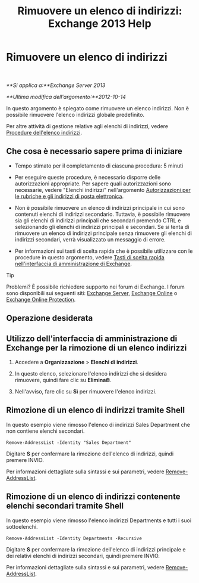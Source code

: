 ﻿---
title: 'Rimuovere un elenco di indirizzi: Exchange 2013 Help'
TOCTitle: Rimuovere un elenco di indirizzi
ms:assetid: 39a313f3-41d4-4c8f-af67-df2316f3687f
ms:mtpsurl: https://technet.microsoft.com/it-it/library/Aa997294(v=EXCHG.150)
ms:contentKeyID: 50480363
ms.date: 05/22/2018
mtps_version: v=EXCHG.150
ms.translationtype: MT
---

# Rimuovere un elenco di indirizzi

 

_**Si applica a:**Exchange Server 2013_

_**Ultima modifica dell'argomento:**2012-10-14_

In questo argomento è spiegato come rimuovere un elenco indirizzi. Non è possibile rimuovere l'elenco indirizzi globale predefinito.

Per altre attività di gestione relative agli elenchi di indirizzi, vedere [Procedure dell'elenco indirizzi](address-list-procedures-exchange-2013-help.md).

## Che cosa è necessario sapere prima di iniziare

  - Tempo stimato per il completamento di ciascuna procedura: 5 minuti

  - Per eseguire queste procedure, è necessario disporre delle autorizzazioni appropriate. Per sapere quali autorizzazioni sono necessarie, vedere "Elenchi indirizzi" nell'argomento [Autorizzazioni per le rubriche e gli indirizzi di posta elettronica](email-address-and-address-book-permissions-exchange-2013-help.md).

  - Non è possibile rimuovere un elenco di indirizzi principale in cui sono contenuti elenchi di indirizzi secondario. Tuttavia, è possibile rimuovere sia gli elenchi di indirizzi principali che secondari premendo CTRL e selezionando gli elenchi di indirizzi principali e secondari. Se si tenta di rimuovere un elenco di indirizzi principale senza rimuovere gli elenchi di indirizzi secondari, verrà visualizzato un messaggio di errore.

  - Per informazioni sui tasti di scelta rapida che è possibile utilizzare con le procedure in questo argomento, vedere [Tasti di scelta rapida nell'interfaccia di amministrazione di Exchange](keyboard-shortcuts-in-the-exchange-admin-center-exchange-online-protection-help.md).


> [!TIP]
> Problemi? È possibile richiedere supporto nei forum di Exchange. I forum sono disponibili sui seguenti siti: <A href="https://go.microsoft.com/fwlink/p/?linkid=60612">Exchange Server</A>, <A href="https://go.microsoft.com/fwlink/p/?linkid=267542">Exchange Online</A> o <A href="https://go.microsoft.com/fwlink/p/?linkid=285351">Exchange Online Protection</A>.



## Operazione desiderata

## Utilizzo dell'interfaccia di amministrazione di Exchange per la rimozione di un elenco indirizzi

1.  Accedere a **Organizzazione** \> **Elenchi di indirizzi**.

2.  In questo elenco, selezionare l'elenco indirizzi che si desidera rimuovere, quindi fare clic su **Elimina**![Icona Elimina](images/Dd979797.14f639f6-61e8-4418-bbfb-0db14de9d2f5(EXCHG.150).gif "Icona Elimina").

3.  Nell'avviso, fare clic su **Sì** per rimuovere l'elenco indirizzi.

## Rimozione di un elenco di indirizzi tramite Shell

In questo esempio viene rimosso l'elenco di indirizzi Sales Department che non contiene elenchi secondari.

    Remove-AddressList -Identity "Sales Department"

Digitare **S** per confermare la rimozione dell'elenco di indirizzi, quindi premere INVIO.

Per informazioni dettagliate sulla sintassi e sui parametri, vedere [Remove-AddressList](https://technet.microsoft.com/it-it/library/bb124342\(v=exchg.150\)).

## Rimozione di un elenco di indirizzi contenente elenchi secondari tramite Shell

In questo esempio viene rimosso l'elenco indirizzi Departments e tutti i suoi sottoelenchi.

    Remove-AddressList -Identity Departments -Recursive

Digitare **S** per confermare la rimozione dell'elenco di indirizzi principale e dei relativi elenchi di indirizzi secondari, quindi premere INVIO.

Per informazioni dettagliate sulla sintassi e sui parametri, vedere [Remove-AddressList](https://technet.microsoft.com/it-it/library/bb124342\(v=exchg.150\)).

